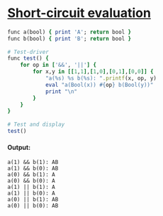 [1]: http://rosettacode.org/wiki/Short-circuit_evaluation

# [Short-circuit evaluation][1]

```ruby
func a(bool) { print 'A'; return bool }
func b(bool) { print 'B'; return bool }
 
# Test-driver
func test() {
    for op in ['&&', '||'] {
        for x,y in [[1,1],[1,0],[0,1],[0,0]] {
            "a(%s) %s b(%s): ".printf(x, op, y)
            eval "a(Bool(x)) #{op} b(Bool(y))"
            print "\n"
        }
    }
}
 
# Test and display
test()
```

#### Output:
```
a(1) && b(1): AB
a(1) && b(0): AB
a(0) && b(1): A
a(0) && b(0): A
a(1) || b(1): A
a(1) || b(0): A
a(0) || b(1): AB
a(0) || b(0): AB
```
